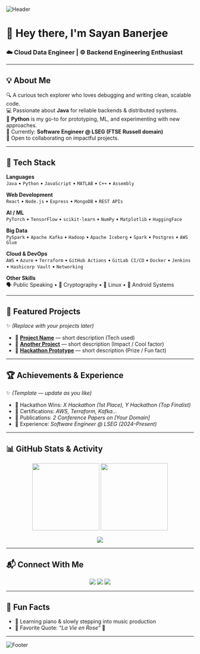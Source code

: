 <!-- Banner -->
![Header](https://capsule-render.vercel.app/api?type=wave&height=200&text=Sayan%20Banerjee&fontAlign=50&fontAlignY=40&color=gradient)

# 👋 Hey there, I'm Sayan Banerjee  

### ☁️ Cloud Data Engineer | ⚙️ Backend Engineering Enthusiast  

---

## 💡 About Me  
🔍 A curious tech explorer who loves debugging and writing clean, scalable code.  
💻 Passionate about **Java** for reliable backends & distributed systems.  
🐍 **Python** is my go-to for prototyping, ML, and experimenting with new approaches.  
🏢 Currently: **Software Engineer @ LSEG (FTSE Russell domain)**  
🤝 Open to collaborating on impactful projects.  

---

## 🚀 Tech Stack  

**Languages**  
`Java` • `Python` • `JavaScript` • `MATLAB` • `C++` • `Assembly`  

**Web Development**  
`React` • `Node.js` • `Express` • `MongoDB` • `REST APIs`  

**AI / ML**  
`PyTorch` • `TensorFlow` • `scikit-learn` • `NumPy` • `Matplotlib` • `HuggingFace`  

**Big Data**  
`PySpark` • `Apache Kafka` • `Hadoop` • `Apache Iceberg` • `Spark` • `Postgres` • `AWS Glue`  

**Cloud & DevOps**  
`AWS` • `Azure` • `Terraform` • `GitHub Actions` • `GitLab CI/CD` • `Docker` • `Jenkins` • `Hashicorp Vault` • `Networking`  

**Other Skills**  
🗣 Public Speaking • 🔐 Cryptography • 🐧 Linux • 📱 Android Systems  

---

## 📂 Featured Projects  
✨ *(Replace with your projects later)*  

- 🔹 **[Project Name](#)** — short description (Tech used)  
- 🔹 **[Another Project](#)** — short description (Impact / Cool factor)  
- 🔹 **[Hackathon Prototype](#)** — short description (Prize / Fun fact)  

---

## 🏆 Achievements & Experience  
✨ *(Template — update as you like)*  

- 🥇 Hackathon Wins: *X Hackathon (1st Place), Y Hackathon (Top Finalist)*  
- 📜 Certifications: *AWS, Terraform, Kafka...*  
- 📖 Publications: *2 Conference Papers on [Your Domain]*  
- 💼 Experience: *Software Engineer @ LSEG (2024–Present)*  

---

## 📊 GitHub Stats & Activity  

<p align="center">
  <img src="https://github-readme-stats.vercel.app/api?username=SayanBanerjee07&show_icons=true&theme=tokyonight" height="180px"/>
  <img src="https://github-readme-streak-stats.herokuapp.com/?user=SayanBanerjee07&theme=tokyonight" height="180px"/>
</p>

<p align="center">
  <img src="https://github-readme-activity-graph.vercel.app/graph?username=SayanBanerjee07&theme=react-dark&hide_border=true"/>
</p>

---

## 📬 Connect With Me  

<p align="center">
  <a href="https://www.linkedin.com/in/sayanb1729"><img src="https://img.shields.io/badge/LinkedIn-blue?style=for-the-badge&logo=linkedin"/></a>
  <a href="mailto:sayanb1729@gmail.com"><img src="https://img.shields.io/badge/Email-red?style=for-the-badge&logo=gmail"/></a>
  <a href="https://medium.com/@Sayanb1729"><img src="https://img.shields.io/badge/Medium-black?style=for-the-badge&logo=medium"/></a>
</p>

---

## 🎹 Fun Facts  

- 🎼 Learning piano & slowly stepping into music production  
- 💭 Favorite Quote: *“La Vie en Rose”* 🌹  

---

![Footer](https://capsule-render.vercel.app/api?type=waving&height=120&section=footer&color=gradient)
